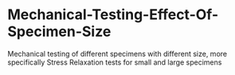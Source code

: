 # Mechanical-Testing-Effect-Of-Specimen-Size
Mechanical testing of different specimens with different size, more specifically Stress Relaxation tests for small and large specimens
